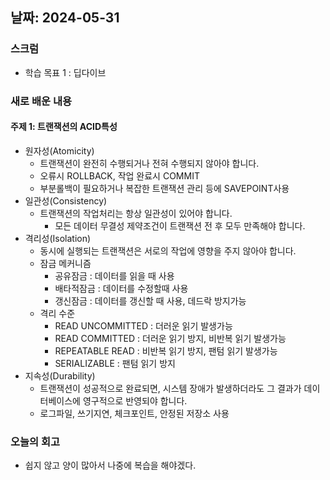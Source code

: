 ## 날짜: 2024-05-31

### 스크럼
- 학습 목표 1 : 딥다이브

### 새로 배운 내용
#### 주제 1: 트랜잭션의 ACID특성
- 원자성(Atomicity)
  - 트랜잭션이 완전히 수행되거나 전혀 수행되지 않아야 합니다.
  - 오류시 ROLLBACK, 작업 완료시 COMMIT
  - 부분롤백이 필요하거나 복잡한 트랜잭션 관리 등에 SAVEPOINT사용
- 일관성(Consistency)
  - 트랜잭션의 작업처리는 항상 일관성이 있어야 합니다.
    - 모든 데이터 무결성 제약조건이 트랜잭션 전 후 모두 만족해야 합니다.
- 격리성(Isolation)
  - 동시에 실행되는 트랜잭션은 서로의 작업에 영향을 주지 않아야 합니다.
  - 잠금 메커니즘
    - 공유잠금 : 데이터를 읽을 때 사용
    - 배타적잠금 : 데이터를 수정할때 사용
    - 갱신잠금 : 데이터를 갱신할 때 사용, 데드락 방지가능
  - 격리 수준
    - READ UNCOMMITTED : 더러운 읽기 발생가능
    - READ COMMITTED : 더러운 읽기 방지, 비반복 읽기 발생가능
    - REPEATABLE READ : 비반복 읽기 방지, 팬텀 읽기 발생가능
    - SERIALIZABLE : 팬텀 읽기 방지
- 지속성(Durability)
  - 트랜잭션이 성공적으로 완료되면, 시스템 장애가 발생하더라도 그 결과가 데이터베이스에 영구적으로 반영되야 합니다.
  - 로그파일, 쓰기지연, 체크포인트, 안정된 저장소 사용

### 오늘의 회고
- 쉽지 않고 양이 많아서 나중에 복습을 해야겠다.

